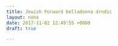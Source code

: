 ```yaml
---
title: Jewish Forward belladonna drndic
layout: none
date: 2017-11-02 12:49:55 +0000
draft: true

---
```


